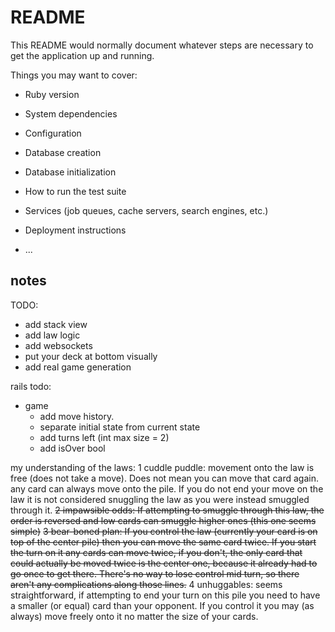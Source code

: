 # README

This README would normally document whatever steps are necessary to get the
application up and running.

Things you may want to cover:

* Ruby version

* System dependencies

* Configuration

* Database creation

* Database initialization

* How to run the test suite

* Services (job queues, cache servers, search engines, etc.)

* Deployment instructions

* ...

## notes

TODO:
- add stack view
- add law logic
- add websockets
- put your deck at bottom visually
- add real game generation


rails todo:
- game
  - add move history.
  - separate initial state from current state
  - add turns left (int max size = 2)
  - add isOver bool


my understanding of the laws:
  1 cuddle puddle: movement onto the law is free (does not take a move). Does not mean you can move that card again. any card can always move onto the pile. If you do not end your move on the law it is not considered snuggling the law as you were instead smuggled through it.
  ~~2 impawsible odds: If attempting to smuggle through this law, the order is reversed and low cards can smuggle higher ones (this one seems simple)~~
  ~~3 bear-boned plan: If you control the law (currently your card is on top of the center pile) then you can move the same card twice. If you start the turn on it any cards can move twice, if you don't, the only card that could actually be moved twice is the center one, because it already had to go once to get there. There's no way to lose control mid turn, so there aren't any complications along those lines.~~
  4 unhuggables: seems straightforward, if attempting to end your turn on this pile you need to have a smaller (or equal) card than your opponent. If you control it you may (as always) move freely onto it no matter the size of your cards.

